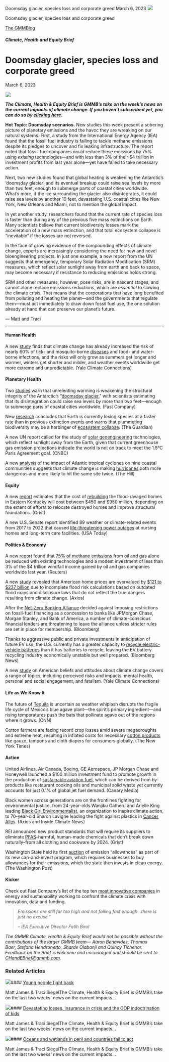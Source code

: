



Doomsday glacier, species loss and corporate greed
March 6, 2023
![](data:image/gif;base64,R0lGODlhAQABAAAAACH5BAEKAAEALAAAAAABAAEAAAICTAEAOw==)![](https://www.gmmb.com/wp-content/uploads/2023/03/monkey.png)



Doomsday glacier, species loss and corporate greed





 [The GMMBlog](/blog/)



##### Climate, Health and Equity Brief

 Doomsday glacier, species loss and corporate greed
==================================================


March 6, 2023



![](data:image/gif;base64,R0lGODlhAQABAAAAACH5BAEKAAEALAAAAAABAAEAAAICTAEAOw==)![](https://www.gmmb.com/wp-content/uploads/2023/03/monkey-552x552.png) 


***The Climate, Health & Equity Brief is GMMB’s take on the week’s news on the current impacts of climate change. If you haven’t subscribed yet, you can do so by [clicking here](https://mailchimp.us4.list-manage.com/subscribe?u=f2f8c4bdabe1a2a83f914e813&id=4a13a601e2).***


**Hot Topic: Doomsday scenarios.** New studies this week present a sobering picture of planetary emissions and the havoc they are wreaking on our natural systems. First, a study from the International Energy Agency (IEA) found that the fossil fuel industry is failing to tackle methane emissions despite its pledges to uncover and fix leaking infrastructure. The report noted that fossil fuel companies could reduce these emissions by 75% using *existing* technologies—and with less than 3% of their $4 trillion in investment profits from last year alone—yet have failed to take necessary action.


Next, two new studies found that global heating is weakening the Antarctic’s ‘doomsday glacier’ and its eventual breakup could raise sea levels by more than two feet, enough to submerge parts of coastal cities worldwide.  What’s more, if the ice surrounding the glacier also disintegrates, it could raise sea levels by another 10 feet, devastating U.S. coastal cities like New York, New Orleans and Miami, not to mention the global impact.


In yet another study, researchers found that the current rate of species loss is faster than during any of the previous five mass extinctions on Earth. Many scientists believe that current biodiversity losses mark the acceleration of a new mass extinction, and that total ecosystem collapse is “inevitable” if the losses are not reversed.


In the face of growing evidence of the compounding effects of climate change, experts are increasingly considering the need for new and novel bioengineering projects. In just one example, a new report from the UN suggests that emergency, temporary Solar Radiation Modification (SRM) measures, which reflect solar sunlight away from earth and back to space, may become necessary if resistance to reducing emissions holds strong.


SRM and other measures, however, pose risks, are in nascent stages, and cannot alone replace emissions reductions, which are *essential* to slowing the climate crisis. That means that the corporations that have long benefited from polluting and heating the planet—and the governments that regulate them—must act immediately to draw down fossil fuel use, the one solution already at hand that can preserve our planet’s future.


— Matt and Traci




---


#### Human Health


A new [study](https://mailchimp.us4.list-manage.com/track/click?u=f2f8c4bdabe1a2a83f914e813&id=ad4ddaff27&e=b1bd18d53b) finds that climate change has already increased the risk of nearly 60% of tick- and mosquito-borne [diseases](https://mailchimp.us4.list-manage.com/track/click?u=f2f8c4bdabe1a2a83f914e813&id=b34fec7c59&e=b1bd18d53b) and food- and water-borne infections, and the risks will only grow as summers get longer and warmer, winters get shorter and milder, and weather events worldwide get more extreme and unpredictable. (Yale Climate Connections)


#### Planetary Health


Two [studies](https://mailchimp.us4.list-manage.com/track/click?u=f2f8c4bdabe1a2a83f914e813&id=9965f26461&e=b1bd18d53b) warn that unrelenting warming is weakening the structural integrity of the Antarctic’s “[doomsday glacier](https://mailchimp.us4.list-manage.com/track/click?u=f2f8c4bdabe1a2a83f914e813&id=5e803892c9&e=b1bd18d53b),” with scientists estimating that its disintegration could raise sea levels by more than two feet—enough to submerge parts of coastal cities worldwide. (Fast Company)


New [research](https://mailchimp.us4.list-manage.com/track/click?u=f2f8c4bdabe1a2a83f914e813&id=4724a70c91&e=b1bd18d53b) concludes that Earth is currently losing species at a faster rate than in previous extinction events and warns that plummeting biodiversity may be a harbinger of [ecosystem collapse](https://mailchimp.us4.list-manage.com/track/click?u=f2f8c4bdabe1a2a83f914e813&id=1b212b72db&e=b1bd18d53b). (The Guardian)


A new UN report called for the study of [solar geoengineering](https://mailchimp.us4.list-manage.com/track/click?u=f2f8c4bdabe1a2a83f914e813&id=8d76b6e65c&e=b1bd18d53b) technologies, which reflect sunlight away from the Earth, given that current greenhouse gas emission projections indicate the world is not on track to meet the 1.5°C Paris Agreement goal. (CNBC)


A new [analysis](https://mailchimp.us4.list-manage.com/track/click?u=f2f8c4bdabe1a2a83f914e813&id=1bba2db443&e=b1bd18d53b) of the impact of Atlantic tropical cyclones on nine coastal communities suggests that climate change is making [hurricanes](https://mailchimp.us4.list-manage.com/track/click?u=f2f8c4bdabe1a2a83f914e813&id=8e4bd8368c&e=b1bd18d53b) both more dangerous and more likely to hit the same site twice. (The Hill)


#### Equity


A new [report](https://mailchimp.us4.list-manage.com/track/click?u=f2f8c4bdabe1a2a83f914e813&id=3a498f0ee2&e=b1bd18d53b) estimates that the cost of [rebuilding](https://mailchimp.us4.list-manage.com/track/click?u=f2f8c4bdabe1a2a83f914e813&id=ff5ea44264&e=b1bd18d53b) the flood-ravaged homes in Eastern Kentucky will cost between $450 and $950 million, depending on the extent of efforts to relocate destroyed homes and improve structural foundations. (Grist)


A new U.S. Senate report identified 89 weather or climate-related events from 2017 to 2022 that caused [life-threatening power outages](https://mailchimp.us4.list-manage.com/track/click?u=f2f8c4bdabe1a2a83f914e813&id=8c84d362e6&e=b1bd18d53b) at nursing homes and long-term care facilities. (USA Today)


#### Politics & Economy


A new [report](https://mailchimp.us4.list-manage.com/track/click?u=f2f8c4bdabe1a2a83f914e813&id=10b210a88e&e=b1bd18d53b) found that [75% of methane emissions](https://mailchimp.us4.list-manage.com/track/click?u=f2f8c4bdabe1a2a83f914e813&id=74ec918ce7&e=b1bd18d53b) from oil and gas alone be reduced with existing technologies and a modest investment of less than 3% of the $4 trillion windfall income gained by oil and gas companies worldwide last year. (Reuters)


A new [study](https://mailchimp.us4.list-manage.com/track/click?u=f2f8c4bdabe1a2a83f914e813&id=0ca3fcfe29&e=b1bd18d53b) revealed that American home prices are overvalued by [$121 to $237 billion](https://mailchimp.us4.list-manage.com/track/click?u=f2f8c4bdabe1a2a83f914e813&id=c5f99b7c1a&e=b1bd18d53b) due to incomplete flood risk calculations based on outdated flood maps and disclosure laws that do not reflect the true dangers resulting from climate change. (Axios)


After the [Net-Zero Banking Alliance](https://mailchimp.us4.list-manage.com/track/click?u=f2f8c4bdabe1a2a83f914e813&id=3c1352b61b&e=b1bd18d53b) decided against imposing restrictions on fossil-fuel financing as a concession to banks like JPMorgan Chase, Morgan Stanley, and Bank of America, a number of climate-conscious financial lenders are threatening to leave the alliance unless stricter rules are set in place for membership. (Bloomberg)


Thanks to aggressive public and private investments in anticipation of future EV use, the U.S. currently has a greater capacity to [recycle electric-vehicle batteries](https://mailchimp.us4.list-manage.com/track/click?u=f2f8c4bdabe1a2a83f914e813&id=265932651a&e=b1bd18d53b) than it has batteries to recycle, leaving the EV battery recycling industry economically unstable but well prepared. (Bloomberg News)


A new [study](https://mailchimp.us4.list-manage.com/track/click?u=f2f8c4bdabe1a2a83f914e813&id=7255a1779c&e=b1bd18d53b) on American beliefs and attitudes about climate change covers a range of topics, including perceived risks and impacts, mental health, personal and social engagement, and fatalism. (Yale Climate Connections)


#### Life as We Know It


The future of [Tequila](https://mailchimp.us4.list-manage.com/track/click?u=f2f8c4bdabe1a2a83f914e813&id=6ebedb76c9&e=b1bd18d53b) is uncertain as weather whiplash disrupts the fragile life cycle of Mexico’s blue agave plant—the spirit’s primary ingredient—and rising temperatures push the bats that pollinate agave out of the regions where it grows. (CNN)


Cotton farmers are facing record crop losses amid severe megadroughts and extreme heat, resulting in inflated costs for necessary [cotton products](https://mailchimp.us4.list-manage.com/track/click?u=f2f8c4bdabe1a2a83f914e813&id=9f9fb81f11&e=b1bd18d53b) like gauze, tampons and cloth diapers for consumers globally. (The New York Times)


#### Action


United Airlines, Air Canada, Boeing, GE Aerospace, JP Morgan Chase and Honeywell launched a $100 million investment fund to promote growth in the production of [sustainable aviation fuel](https://mailchimp.us4.list-manage.com/track/click?u=f2f8c4bdabe1a2a83f914e813&id=999e23ff14&e=b1bd18d53b), which can be derived from by-products like restaurant cooking oils and municipal solid waste yet currently accounts for just 0.1% of global jet fuel demand. (Canary Media)


Black women across generations are on the frontlines fighting for environmental justice, from 24-year-olds Wanjiku Gatheru and Arielle King leading [Black Girl Environmentalist](https://mailchimp.us4.list-manage.com/track/click?u=f2f8c4bdabe1a2a83f914e813&id=0bb1c67d45&e=b1bd18d53b), an organization to inspire climate action, to 70-year-old Sharon Lavigne leading the fight against plastics in [Cancer Alley](https://mailchimp.us4.list-manage.com/track/click?u=f2f8c4bdabe1a2a83f914e813&id=7fbe903511&e=b1bd18d53b). (Axios and Inside Climate News)


REI announced new product standards that will require its suppliers to eliminate [PFAS](https://mailchimp.us4.list-manage.com/track/click?u=f2f8c4bdabe1a2a83f914e813&id=46171e98fc&e=b1bd18d53b)–harmful, human-made chemicals that don’t break down naturally–from all clothing and cookware by 2024. (Grist)


Washington State held its first [auction](https://mailchimp.us4.list-manage.com/track/click?u=f2f8c4bdabe1a2a83f914e813&id=56751ea616&e=b1bd18d53b) of emission “allowances” as part of its new cap-and-invest program, which requires businesses to buy allowances for their emissions, which the state then invests in clean energy. (The Washington Post)


#### Kicker


Check out Fast Company’s list of the top ten [most innovative companies](https://mailchimp.us4.list-manage.com/track/click?u=f2f8c4bdabe1a2a83f914e813&id=55fdcde7d7&e=b1bd18d53b) in energy and sustainability working to confront the climate crisis with innovation, data and funding.



> *Emissions are still far too high and not falling fast enough…there is just no excuse.”*
> 
> 
> *– IEA Executive Director Fatih Birol*
> 
> 


*The GMMB Climate, Health & Equity Brief would not be possible without the contributions of the larger GMMB team— Aaron Benavides, Thomas Baer, Stefana Hendronetto, Sharde Olabanji and Quincy Tichenor. Feedback on the Brief is welcome and encouraged and should be sent to [CHandEBrief@gmmb.com](mailto:CHandEBrief@gmmb.com).*









### Related Articles

![](data:image/gif;base64,R0lGODlhAQABAAAAACH5BAEKAAEALAAAAAABAAEAAAICTAEAOw==)![](https://www.gmmb.com/wp-content/uploads/2023/08/bob-8.28-380x200.jpg)#### [Young people fight back](https://www.gmmb.com/news/young-people-fight-back/)

Matt James & Traci SiegelThe Climate, Health & Equity Brief is GMMB’s take on the last two weeks' news on the current impacts…

![](data:image/gif;base64,R0lGODlhAQABAAAAACH5BAEKAAEALAAAAAABAAEAAAICTAEAOw==)![](https://www.gmmb.com/wp-content/uploads/2023/08/Bob-8.14-380x200.png)#### [Devastating losses, insurance in crisis and the GOP indoctrination of kids](https://www.gmmb.com/news/devastating-losses-insurance-in-crisis-and-the-gop-indoctrination-of-kids/)

Matt James & Traci SiegelThe Climate, Health & Equity Brief is GMMB’s take on the last two weeks' news on the current impacts…

![](data:image/gif;base64,R0lGODlhAQABAAAAACH5BAEKAAEALAAAAAABAAEAAAICTAEAOw==)![](https://www.gmmb.com/wp-content/uploads/2023/07/bob-7.31-380x200.png)#### [Oceans and wetlands in peril and countries fail to act](https://www.gmmb.com/news/oceans-and-wetlands-in-peril-and-countries-fail-to-act/)

Matt James & Traci SiegelThe Climate, Health & Equity Brief is GMMB’s take on the last two weeks' news on the current impacts…




